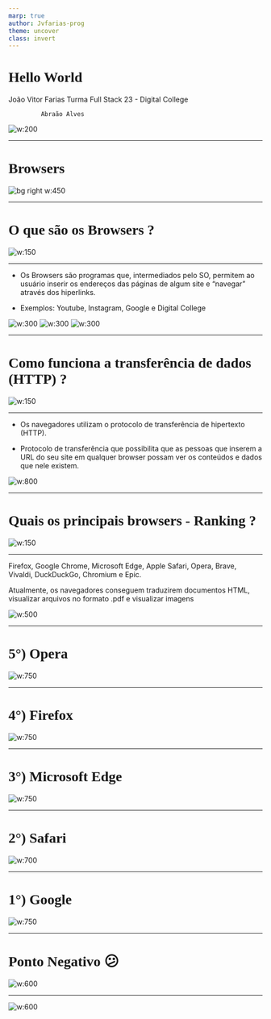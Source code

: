 ```yaml
---
marp: true
author: Jvfarias-prog
theme: uncover
class: invert
---
```


<style>
    :root {
        --color-background: #161c30;
        --color-foreground: #FFFFFF;
    }
    h1 {
        font-family: Poppins;
    }
</style>



<!--1º slide-->
# Hello World
João Vitor Farias
Turma Full Stack 23 - Digital College

             Abraão Alves
![w:200](https://digitalcollege.com.br/wp-content/uploads/2022/05/logo-digital.png)

---

# <!--fit--> Browsers
![bg right w:450](https://apktechbox.com/wp-content/uploads/2023/02/5-Top-Browsers-In-2023.webp)

---
<!--_color: #FF336D-->
# O que são os Browsers ? 
![w:150](https://images.emojiterra.com/google/noto-emoji/unicode-15/animated/1f914.gif)


---
<!-- -Desde que a conexão com a internet esteja estabelecida.
     -Um dos programas mais importantes de qualquer máquina do mundo.
-->
- Os Browsers são programas que, intermediados pelo SO, permitem ao usuário inserir os endereços das páginas de algum site e “navegar” através dos
hiperlinks.

- Exemplos: Youtube, Instagram, Google e Digital College

![w:300](https://www.wikihow.com/images_en/thumb/4/47/Download-YouTube-Video-Subtitles-Step-1-Version-4.jpg/v4-460px-Download-YouTube-Video-Subtitles-Step-1-Version-4.jpg) ![w:300](https://www.hardware.com.br/wp-content/uploads/static/wp/2022/10/25/google-chrome-24180634863481.jpg) ![w:300](https://www.wikihow.com/images_en/thumb/4/4c/Find-Someone-on-Instagram-Without-an-Account-Step-3.jpg/v4-460px-Find-Someone-on-Instagram-Without-an-Account-Step-3.jpg)


---
<!--_color: #FF336D-->
# Como funciona a transferência de dados (HTTP) ? 
![w:150](https://images.emojiterra.com/google/noto-emoji/unicode-15/animated/1f914.gif)

---
<!-- -  A sigla vem do inglês Hypertext Transfer Protocol.
    - Esse sistema é a base da comunicação que existe em toda a Internet em que os sites e conteúdos que tragam hiperlinks possam ser encontrados mais facilmente pelo público por meio de um clique do mouse ou um toque na tela.
    - Qualquer servidor que você escolha para hospedar o site da sua empresa tem um programa projetado para receber solicitações HTTP. Portanto, o navegador que você usa é um cliente HTTP que envia solicitações constantemente ao seu servidor.

     - Assim, quando um usuário acessa ou digita a URL do seu site, o navegador cria uma solicitação HTTP na web e a envia ao endereço de IP indicado pela URL.

     - Dessa forma, o servidor recebe essa solicitação e envia os arquivos associados que, nada mais são, do que os sites que acessamos na Internet.

-->
- Os navegadores utilizam o protocolo de
transferência de hipertexto (HTTP). 

- Protocolo de transferência que possibilita que as pessoas que inserem a URL do seu site em qualquer browser possam ver os conteúdos e dados que nele existem. 

![w:800](https://blog.mozilla.org/security/files/2020/11/upgrade-v4-1.gif)

---
<!--_color: #FF336D-->
# Quais os principais browsers - Ranking ? 
![w:150](https://images.emojiterra.com/google/noto-emoji/unicode-15/animated/1f914.gif)

---

<!-- Browsers modernos conseguem, além de traduzirem os
documentos HTML, visualizar arquivos no
formato .pdf, visualizar imagens -->

Firefox, Google Chrome, Microsoft Edge,
Apple Safari, Opera, Brave, Vivaldi, DuckDuckGo,
Chromium e Epic. 

Atualmente, os navegadores conseguem traduzirem 
documentos HTML, visualizar arquivos no formato .pdf e visualizar imagens


![w:500](https://geek360.com.br/wp-content/uploads/2019/03/melhores-navegadores-.png)

---
<!-- 
Sempre foi considerado um dos navegadores mais relevantes do planeta,
Base de fãs cativos, mas sem cair no gosto popular.
-->
# 5°) Opera 
![w:750](https://cdn-production-opera-website.operacdn.com/staticfiles/assets/images/og/og-img--gx.d816d5f39b45.jpg)

---
<!-- 
Chegando a ser o top 2 durante muitos anos.
O programa é muito usado no Linux, por ser software aberto, e por uma fatia dos amantes da tecnologia
Bem distante dos números expressivos do passado.
-->

# 4°) Firefox
![w:750](https://www.mozilla.org/media/protocol/img/logos/firefox/browser/og.4ad05d4125a5.png)

---
<!-- 
Crescimento mais expressivo dos últimos anos
O Edge como vantagem a integração com o Windows, sistema no qual já vem instalado de fábrica
-->

# 3°) Microsoft Edge 
![w:750](https://edgestatic.azureedge.net/shared/cms/lrs1c69a1j/section-images/e2258d06158940118ce733c03dbf26cf.jpg)

---
<!-- 
Ascensão da Apple no mercado de celulares
O Safari é um típico exemplo dessa expansão, já que o navegador exclusivo da Maçã roda no iPhone, iPad e iMacs
Navegação eficiente e rápida
-->

# 2°) Safari
![w:700](https://help.apple.com/assets/63B879E421AB1015D2090556/63B879E421AB1015D209055D/en_US/c801f7ad80580024b7c4c85645f351dc.png)

---

<!-- 
Chrome é o navegador mais usado do mundo com bastante folga
Defeito o elevado consumo de memória RAM, mas oferece uma série de vantagens que praticamente nenhum outro concorrente tem.
-->

# 1°) Google
![w:750](https://www.google.com/chrome/static/images/intl/pt_BR/home-experiment/hero-img_desktop.webp)

---
# Ponto Negativo 😕 
![w:600](https://i.gifer.com/OxAE.gif)

---
<!--_color: #11599E-->
<!--_backgroundColor: #81c1fe-->
![w:600](https://media4.giphy.com/media/8buM8ZQ9naxQptpCmM/giphy.gif)